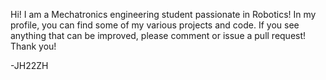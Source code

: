 <!---
JH22ZH/JH22ZH is a ✨ special ✨ repository because its `README.md` (this file) appears on your GitHub profile.
You can click the Preview link to take a look at your changes.
--->

Hi! I am a Mechatronics engineering student passionate in Robotics! In my profile, you can find some of my various projects and code.
If you see anything that can be improved, please comment or issue a pull request! 
Thank you!

-JH22ZH
